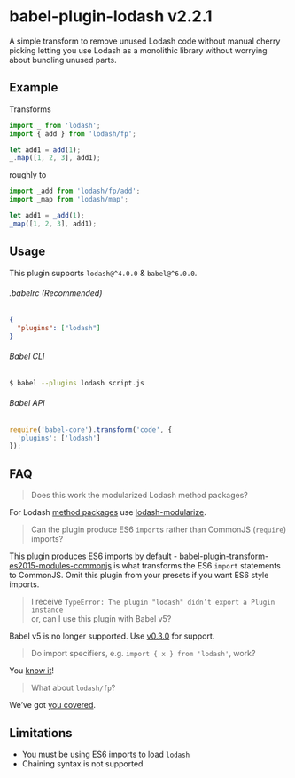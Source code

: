 # babel-plugin-lodash v2.2.1

A simple transform to remove unused Lodash code without manual cherry picking
letting you use Lodash as a monolithic library without worrying about bundling
unused parts.

## Example

Transforms

```js
import _ from 'lodash';
import { add } from 'lodash/fp';

let add1 = add(1);
_.map([1, 2, 3], add1);
```

roughly to

```js
import _add from 'lodash/fp/add';
import _map from 'lodash/map';

let add1 = _add(1);
_map([1, 2, 3], add1);
```

## Usage

This plugin supports `lodash@^4.0.0` & `babel@^6.0.0`.

###### .babelrc (Recommended)

```json
{
  "plugins": ["lodash"]
}
```

###### Babel CLI

```sh
$ babel --plugins lodash script.js
```

###### Babel API

```js
require('babel-core').transform('code', {
  'plugins': ['lodash']
});
```

## FAQ

> Does this work the modularized Lodash method packages?

For Lodash [method packages](https://www.npmjs.com/browse/keyword/lodash-modularized)
use [lodash-modularize](https://github.com/megawac/lodash-modularize).

> Can the plugin produce ES6 `import`s rather than CommonJS (`require`) imports?

This plugin produces ES6 imports by default - [babel-plugin-transform-es2015-modules-commonjs](https://www.npmjs.com/package/babel-plugin-transform-es2015-modules-commonjs) is what transforms the ES6 `import` statements to CommonJS. Omit this plugin from your presets if you want ES6 style imports.

> I receive `TypeError: The plugin "lodash" didn’t export a Plugin instance`<br>
> or, can I use this plugin with Babel v5?

Babel v5 is no longer supported. Use [v0.3.0](https://github.com/lodash/babel-plugin-lodash/tree/0.3.0)
for support.

> Do import specifiers, e.g. `import { x } from 'lodash'`, work?

You [know it](https://github.com/lodash/babel-plugin-lodash/blob/master/test/fixtures/multi-specifier/actual.js)!

> What about `lodash/fp`?

We’ve got [you covered](https://github.com/lodash/babel-plugin-lodash/blob/master/test/fixtures/lodash-fp-specifiers/actual.js).

## Limitations

* You must be using ES6 imports to load `lodash`
* Chaining syntax is not supported
